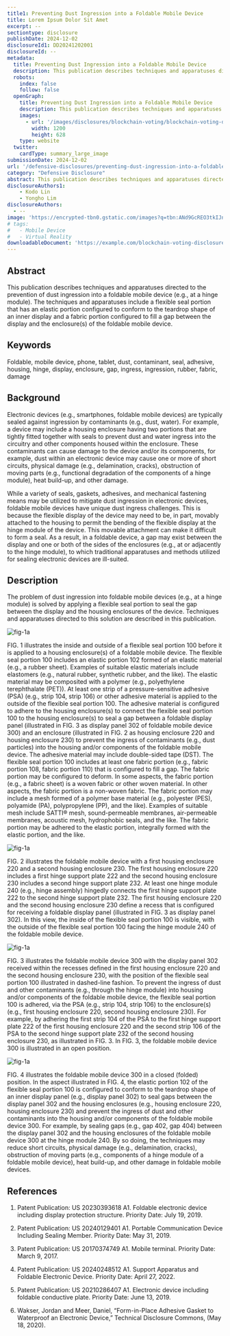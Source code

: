 ```yaml
---
title1: Preventing Dust Ingression into a Foldable Mobile Device
title: Lorem Ipsum Dolor Sit Amet
excerpt: -- 
sectiontype: disclosure
publishDate: 2024-12-02
disclosureId1: DD20241202001
disclosureId: --
metadata:
  title: Preventing Dust Ingression into a Foldable Mobile Device
  description: This publication describes techniques and apparatuses directed to the prevention of dust ingression into a foldable mobile device (e.g., at a hinge module). 
  robots:
    index: false
    follow: false
  openGraph:
    title: Preventing Dust Ingression into a Foldable Mobile Device
    description: This publication describes techniques and apparatuses directed to the prevention of dust ingression into a foldable mobile device (e.g., at a hinge module). 
    images:
      - url: '/images/disclosures/blockchain-voting/blockchain-voting-disclosure.webp'
        width: 1200
        height: 628
    type: website
  twitter:
    cardType: summary_large_image
submissionDate: 2024-12-02
url: '/defensive-disclosures/preventing-dust-ingression-into-a-foldable-mobile-device'
category: "Defensive Disclosure"
abstract: This publication describes techniques and apparatuses directed to the prevention of dust ingression into a foldable mobile device (e.g., at a hinge module). 
disclosureAuthors1:
    - Kodo Lin
    - Yongho Lim
disclosureAuthors:
  - --
image: 'https://encrypted-tbn0.gstatic.com/images?q=tbn:ANd9GcREO3tkIJnmJZcWmgLLR-z973QVHQ8zbwDGnw&s'
# tags:
#   - Mobile Device
#   - Virtual Reality
downloadableDocument: 'https://example.com/blockchain-voting-disclosure.pdf'
---
```

## Abstract

This publication describes techniques and apparatuses directed to the prevention of dust
ingression into a foldable mobile device (e.g., at a hinge module). The techniques and apparatuses
include a flexible seal portion that has an elastic portion configured to conform to the teardrop
shape of an inner display and a fabric portion configured to fill a gap between the display and the
enclosure(s) of the foldable mobile device.

## Keywords

Foldable, mobile device, phone, tablet, dust, contaminant, seal, adhesive, housing, hinge,
display, enclosure, gap, ingress, ingression, rubber, fabric, damage

## Background

Electronic devices (e.g., smartphones, foldable mobile devices) are typically sealed against
ingression by contaminants (e.g., dust, water). For example, a device may include a housing
enclosure having two portions that are tightly fitted together with seals to prevent dust and water
ingress into the circuitry and other components housed within the enclosure. These contaminants
can cause damage to the device and/or its components, for example, dust within an electronic
device may cause one or more of short circuits, physical damage (e.g., delamination, cracks),
obstruction of moving parts (e.g., functional degradation of the components of a hinge module),
heat build-up, and other damage.

While a variety of seals, gaskets, adhesives, and mechanical fastening means may be
utilized to mitigate dust ingression in electronic devices, foldable mobile devices have unique dust
ingress challenges. This is because the flexible display of the device may need to be, in part,
movably attached to the housing to permit the bending of the flexible display at the hinge module
of the device. This movable attachment can make it difficult to form a seal. As a result, in a
foldable device, a gap may exist between the display and one or both of the sides of the enclosures
(e.g., at or adjacently to the hinge module), to which traditional apparatuses and methods utilized
for sealing electronic devices are ill-suited.

## Description

The problem of dust ingression into foldable mobile devices (e.g., at a hinge module) is
solved by applying a flexible seal portion to seal the gap between the display and the housing
enclosures of the device. Techniques and apparatuses directed to this solution are described in this
publication.

<img src="/images/disclosure/preventing-dust-ingression-into-a-foldable-mobile-device-1.JPG" class="!shadow-none" alt="fig-1a"/>

FIG. 1 illustrates the inside and outside of a flexible seal portion 100 before it is applied to
a housing enclosure(s) of a foldable mobile device. The flexible seal portion 100 includes an
elastic portion 102 formed of an elastic material (e.g., a rubber sheet). Examples of suitable elastic
materials include elastomers (e.g., natural rubber, synthetic rubber, and the like). The elastic
material may be composited with a polymer (e.g., polyethylene terephthalate (PET)).
At least one strip of a pressure-sensitive adhesive (PSA) (e.g., strip 104, strip 106) or other
adhesive material is applied to the outside of the flexible seal portion 100. The adhesive material
is configured to adhere to the housing enclosure(s) to connect the flexible seal portion 100 to the
housing enclosure(s) to seal a gap between a foldable display panel (illustrated in FIG. 3 as display
panel 302 of foldable mobile device 300) and an enclosure (illustrated in FIG. 2 as housing
enclosure 220 and housing enclosure 230) to prevent the ingress of contaminants (e.g., dust
particles) into the housing and/or components of the foldable mobile device. The adhesive material
may include double-sided tape (DST).
The flexible seal portion 100 includes at least one fabric portion (e.g., fabric portion 108,
fabric portion 110) that is configured to fill a gap. The fabric portion may be configured to deform.
In some aspects, the fabric portion (e.g., a fabric sheet) is a woven fabric or other woven material.
In other aspects, the fabric portion is a non-woven fabric. The fabric portion may include a mesh
formed of a polymer base material (e.g., polyester (PES), polyamide (PA), polypropylene (PP),
and the like). Examples of suitable mesh include SATTI® mesh, sound-permeable membranes,
air-permeable membranes, acoustic mesh, hydrophobic seals, and the like. The fabric portion may
be adhered to the elastic portion, integrally formed with the elastic portion, and the like.

<div class="flex items-center mx-auto justify-center">

<img src="/images/disclosure/preventing-dust-ingression-into-a-foldable-mobile-device-2.JPG" class="!shadow-none" alt="fig-1a"/>

</div>

FIG. 2 illustrates the foldable mobile device with a first housing enclosure 220 and a second
housing enclosure 230. The first housing enclosure 220 includes a first hinge support plate 222
and the second housing enclosure 230 includes a second hinge support plate 232. At least one
hinge module 240 (e.g., hinge assembly) hingedly connects the first hinge support plate 222 to the
second hinge support plate 232. The first housing enclosure 220 and the second housing enclosure
230 define a recess that is configured for receiving a foldable display panel (illustrated in FIG. 3
as display panel 302). In this view, the inside of the flexible seal portion 100 is visible, with the
outside of the flexible seal portion 100 facing the hinge module 240 of the foldable mobile device.

<div class="flex items-center mx-auto justify-center">

<img src="/images/disclosure/preventing-dust-ingression-into-a-foldable-mobile-device-3.JPG" class="!shadow-none" alt="fig-1a"/>

</div>

FIG. 3 illustrates the foldable mobile device 300 with the display panel 302 received within
the recesses defined in the first housing enclosure 220 and the second housing enclosure 230, with
the position of the flexible seal portion 100 illustrated in dashed-line fashion. To prevent the
ingress of dust and other contaminants (e.g., through the hinge module) into housing and/or
components of the foldable mobile device, the flexible seal portion 100 is adhered, via the PSA
(e.g., strip 104, strip 106) to the enclosure(s) (e.g., first housing enclosure 220, second housing
enclosure 230). For example, by adhering the first strip 104 of the PSA to the first hinge support
plate 222 of the first housing enclosure 220 and the second strip 106 of the PSA to the second hinge support plate 232 of the second housing enclosure 230, as illustrated in FIG. 3. In FIG. 3,
the foldable mobile device 300 is illustrated in an open position.

<img src="/images/disclosure/preventing-dust-ingression-into-a-foldable-mobile-device-4.JPG" class="!shadow-none" alt="fig-1a"/>

FIG. 4 illustrates the foldable mobile device 300 in a closed (folded) position. In the aspect
illustrated in FIG. 4, the elastic portion 102 of the flexible seal portion 100 is configured to conform
to the teardrop shape of an inner display panel (e.g., display panel 302) to seal gaps between the
display panel 302 and the housing enclosures (e.g., housing enclosure 220, housing enclosure 230)
and prevent the ingress of dust and other contaminants into the housing and/or components of the
foldable mobile device 300. For example, by sealing gaps (e.g., gap 402, gap 404) between the
display panel 302 and the housing enclosures of the foldable mobile device 300 at the hinge module 240. By so doing, the techniques may reduce short circuits, physical damage (e.g., delamination,
cracks), obstruction of moving parts (e.g., components of a hinge module of a foldable mobile
device), heat build-up, and other damage in foldable mobile devices.

## References

1. Patent Publication: US 20230393618 A1. Foldable electronic device including display
protection structure. Priority Date: July 19, 2019.

2. Patent Publication: US 20240129401 A1. Portable Communication Device Including Sealing
Member. Priority Date: May 31, 2019.

3. Patent Publication: US 20170374749 A1. Mobile terminal. Priority Date: March 9, 2017.

4. Patent Publication: US 20240248512 A1. Support Apparatus and Foldable Electronic Device.
Priority Date: April 27, 2022.
5. Patent Publication: US 20210286407 A1. Electronic device including foldable conductive
plate. Priority Date: June 13, 2019.
6. Wakser, Jordan and Meer, Daniel, “Form-in-Place Adhesive Gasket to Waterproof an
Electronic Device,” Technical Disclosure Commons, (May 18, 2020).
